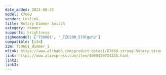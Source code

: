 ```yaml
---
date_added: 2021-08-25
model: X706U
vendor: Lerlink
title: Rotary Dimmer Switch
category: dimmer
supports: brightness
zigbeemodel: ['TS0601', '_TZE200_579lguh2']
compatible: [z2m]
z2m: TS0601_dimmer_1
mlink: https://www.alibaba.com/product-detail/X706U-strong-Rotary-strong-EU-Standard_1600129885880.html
link: https://www.aliexpress.com/item/4000426724333.html
link2: 
link3: 
---
```


